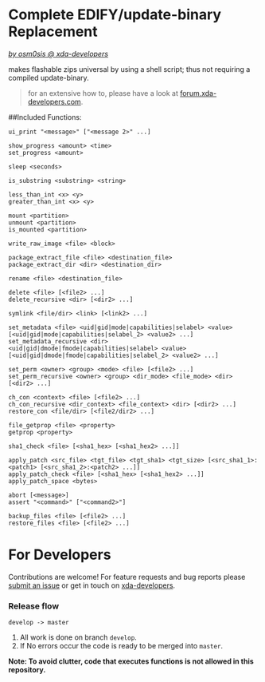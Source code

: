 # Complete EDIFY/update-binary Replacement
*[by osm0sis @ xda-developers](http://forum.xda-developers.com/member.php?u=4544860)*

makes flashable zips universal by using a shell script; thus not requiring a compiled update-binary.

> for an extensive how to, please have a look at [forum.xda-developers.com](http://forum.xda-developers.com/android/software-hacking/dev-complete-shell-script-flashable-zip-t2934449 "Jump to the forum entry").

##Included Functions:

```
ui_print "<message>" ["<message 2>" ...]

show_progress <amount> <time>
set_progress <amount>

sleep <seconds>

is_substring <substring> <string>

less_than_int <x> <y>
greater_than_int <x> <y>

mount <partition>
unmount <partition>
is_mounted <partition>

write_raw_image <file> <block>

package_extract_file <file> <destination_file>
package_extract_dir <dir> <destination_dir>

rename <file> <destination_file>

delete <file> [<file2> ...]
delete_recursive <dir> [<dir2> ...]

symlink <file/dir> <link> [<link2> ...]

set_metadata <file> <uid|gid|mode|capabilities|selabel> <value> [<uid|gid|mode|capabilities|selabel_2> <value2> ...]
set_metadata_recursive <dir> <uid|gid|dmode|fmode|capabilities|selabel> <value> [<uid|gid|dmode|fmode|capabilities|selabel_2> <value2> ...]

set_perm <owner> <group> <mode> <file> [<file2> ...]
set_perm_recursive <owner> <group> <dir_mode> <file_mode> <dir> [<dir2> ...]

ch_con <context> <file> [<file2> ...]
ch_con_recursive <dir_context> <file_context> <dir> [<dir2> ...]
restore_con <file/dir> [<file2/dir2> ...]

file_getprop <file> <property>
getprop <property>

sha1_check <file> [<sha1_hex> [<sha1_hex2> ...]]

apply_patch <src_file> <tgt_file> <tgt_sha1> <tgt_size> [<src_sha1_1>:<patch1> [<src_sha1_2>:<patch2> ...]]
apply_patch_check <file> [<sha1_hex> [<sha1_hex2> ...]]
apply_patch_space <bytes>

abort [<message>]
assert "<command>" ["<command2>"]

backup_files <file> [<file2> ...]
restore_files <file> [<file2> ...]
```

# For Developers
Contributions are welcome! For feature requests and bug reports please [submit an issue](https://github.com/doppelhelix/android_update-binary_replacement/issues/new) or get in touch on [xda-developers](http://forum.xda-developers.com/android/software-hacking/dev-complete-shell-script-flashable-zip-t2934449 "Jump to the forum entry").

### Release flow

`develop -> master`

1. All work is done on branch `develop`.
2. If No errors occur the code is ready to be merged into `master`.

**Note: To avoid clutter, code that executes functions is not allowed in this repository.**
